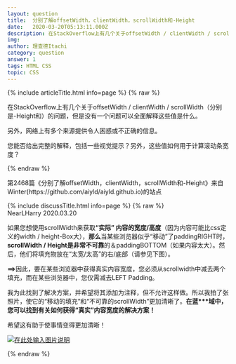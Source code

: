 ```yaml
---
layout: question
title:  分别了解offsetWidth，clientWidth，scrollWidth和-Height
date:   2020-03-20T05:13:11.000Z
description: 在StackOverflow上有几个关于offsetWidth / clientWidth / scrollWidth（分别是-Height和）的问题，但...
img: 
author: 理查德Itachi
category: question
answer: 1
tags: HTML CSS
topic: CSS
---
```

<div class="article-root">
  <div class="article">
    {% include articleTitle.html info=page %}
    {% raw %}
    <div class="article-content"><p><font style="vertical-align: inherit;"><font style="vertical-align: inherit;">在StackOverflow上有几个关于offsetWidth / clientWidth / scrollWidth（分别是-Height和）的问题，但是没有一个问题可以全面解释这些值是什么。</font></font></p>

<p><font style="vertical-align: inherit;"><font style="vertical-align: inherit;">另外，网络上有多个来源提供令人困惑或不正确的信息。</font></font></p>

<p><font style="vertical-align: inherit;"><font style="vertical-align: inherit;">您能否给出完整的解释，包括一些视觉提示？</font><font style="vertical-align: inherit;">另外，这些值如何用于计算滚动条宽度？</font></font></p></div>
    {% endraw %}
  </div>
  <p class="winter_mark">第2468篇《分别了解offsetWidth，clientWidth，scrollWidth和-Height》来自Winter(https://github.com/aiyld/aiyld.github.io)的站点</p>
  <div class="discuss-wrapper">
    {% include discussTitle.html info=page %}
    {% raw %}
    <div class="discuss-list">
    <div class="discuss-item">
        <div class="discuss-parent">
          <div class="discuss-meta">
            <span class="discuss-user">NearLHarry</span>
            <span class="discuss-time">2020.03.20</span>
          </div>
          <div class="discuss-comment"><p><font style="vertical-align: inherit;"><font style="vertical-align: inherit;">如果您想使用scrollWidth来获取</font></font><strong><font style="vertical-align: inherit;"><font style="vertical-align: inherit;">“实际” </font></font></strong> <strong><font style="vertical-align: inherit;"><font style="vertical-align: inherit;">内容的宽度/高度</font></font></strong><font style="vertical-align: inherit;"><font style="vertical-align: inherit;">（因为内容可能比css定义的width / height-Box大），</font></font><strong><font style="vertical-align: inherit;"><font style="vertical-align: inherit;">那么</font></font></strong><font style="vertical-align: inherit;"><font style="vertical-align: inherit;">当某些浏览器似乎“移动”了paddingRIGHT时</font><font style="vertical-align: inherit;">，</font><strong><font style="vertical-align: inherit;">scrollWidth / Height是非常不可靠</font></strong><font style="vertical-align: inherit;">的＆paddingBOTTOM（如果内容太大）。</font><font style="vertical-align: inherit;">然后，他们将填充物放在“太宽/太高”的右/底部（请参见下图）。</font></font></p>

<p><strong><font style="vertical-align: inherit;"><font style="vertical-align: inherit;">==&gt;</font></font></strong><font style="vertical-align: inherit;"><font style="vertical-align: inherit;">因此，要在某些浏览器中获得真实内容宽度，您必须从scrollwidth中减去两个填充，而在某些浏览器中，您仅需减去LEFT Padding。</font></font></p>

<p><font style="vertical-align: inherit;"><font style="vertical-align: inherit;">我为此找到了解决方案，并希望将其添加为注释，但不允许这样做。</font><font style="vertical-align: inherit;">所以我拍了张照片，使它的“移动的填充”和“不可靠的scrollWidth”更加清晰了。</font></font><strong><font style="vertical-align: inherit;"><font style="vertical-align: inherit;">在蓝***域中，您可以找到有关如何获得“真实”内容宽度的解决方案！</font></font></strong></p>

<p><font style="vertical-align: inherit;"><font style="vertical-align: inherit;">希望这有助于使事情变得更加清晰！</font></font></p>

<p><a href="https://i.stack.imgur.com/JY33m.png" rel="noreferrer"><img src="https://i.stack.imgur.com/JY33m.png" alt="在此处输入图片说明"></a></p></div>
        </div></div>
    </div>
    {% endraw %}
  </div>
<div>
